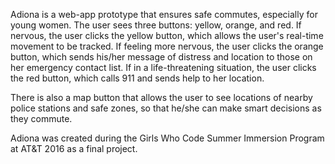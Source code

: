 Adiona is a web-app prototype that ensures safe commutes, especially for young women. The user sees three buttons: yellow, orange, and red. If nervous, the user clicks the yellow button, which allows the user's real-time movement to be tracked. If feeling more nervous, the user clicks the orange button, which sends his/her message of distress and location to those on her emergency contact list. If in a life-threatening situation, the user clicks the red button, which calls 911 and sends help to her location. 

There is also a map button that allows the user to see locations of nearby police stations and safe zones, so that he/she can make smart decisions as they commute. 

Adiona was created during the Girls Who Code Summer Immersion Program at AT&T 2016 as a final project. 
